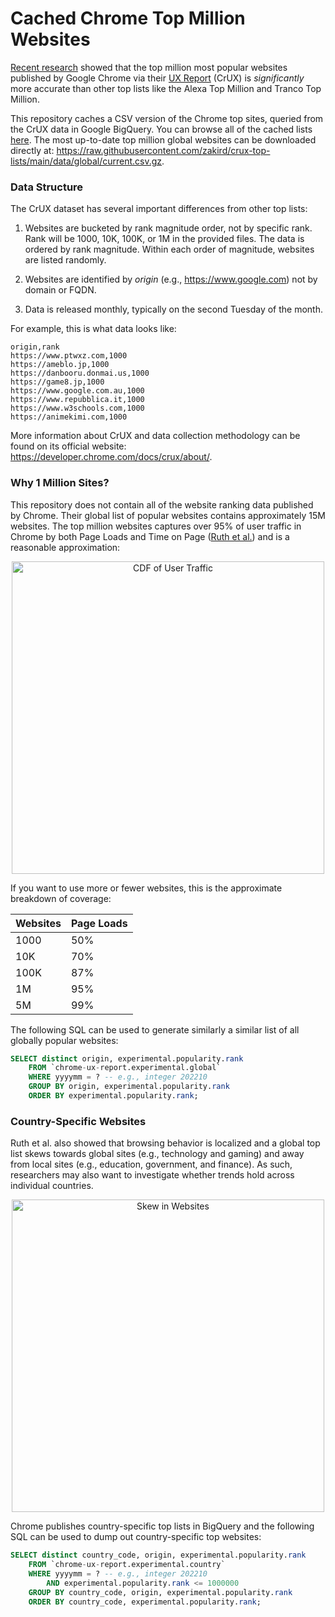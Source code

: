 # Cached Chrome Top Million Websites

[Recent research](https://zakird.com/papers/toplists.pdf) showed that the top
million most popular websites published by Google Chrome via their [UX
Report](https://developer.chrome.com/docs/crux/) (CrUX) is _significantly_ more
accurate than other top lists like the Alexa Top Million and Tranco Top
Million.

This repository caches a CSV version of the Chrome top sites, queried from the
CrUX data in Google BigQuery. You can browse all of the cached lists
[here](https://github.com/zakird/crux-top-lists/tree/main/data/global). The
most up-to-date top million global websites can be downloaded directly at:
https://raw.githubusercontent.com/zakird/crux-top-lists/main/data/global/current.csv.gz.

### Data Structure

The CrUX dataset has several important differences from other top lists:

1. Websites are bucketed by rank magnitude order, not by specific rank.
   Rank will be 1000, 10K, 100K, or 1M in the provided files. The data is
   ordered by rank magnitude. Within each order of magnitude, websites are
   listed randomly.

2. Websites are identified by _origin_ (e.g., https://www.google.com) not
   by domain or FQDN.

3. Data is released monthly, typically on the second Tuesday of the month.

For example, this is what data looks like:

```
origin,rank
https://www.ptwxz.com,1000
https://ameblo.jp,1000
https://danbooru.donmai.us,1000
https://game8.jp,1000
https://www.google.com.au,1000
https://www.repubblica.it,1000
https://www.w3schools.com,1000
https://animekimi.com,1000
```

More information about CrUX and data collection methodology can be found on its
official website: https://developer.chrome.com/docs/crux/about/.


### Why 1 Million Sites?

This repository does not contain all of the website ranking data published by
Chrome. Their global list of popular websites contains approximately 15M
websites. The top million websites captures over 95% of user traffic in Chrome
by both Page Loads and Time on Page ([Ruth et
al.](https://zakird.com/papers/browsing.pdf)) and is a reasonable
approximation:

<p align="center">
<img width="500" alt="CDF of User Traffic" src="https://user-images.githubusercontent.com/201296/210084850-a31e3d5d-7108-48aa-8271-c05a7ee10a23.png">
</p>

If you want to use more or fewer websites, this is the approximate breakdown of coverage:

| Websites    | Page Loads  |
| ----------- | ----------- |
| 1000        | 50%         |
| 10K         | 70%         |
| 100K        | 87%         |
| 1M          | 95%         |
| 5M          | 99%         |

The following SQL can be used to generate similarly a similar list of all
globally popular websites:

```sql
SELECT distinct origin, experimental.popularity.rank
    FROM `chrome-ux-report.experimental.global`
    WHERE yyyymm = ? -- e.g., integer 202210
    GROUP BY origin, experimental.popularity.rank
    ORDER BY experimental.popularity.rank;
```

### Country-Specific Websites

Ruth et al. also showed that browsing behavior is localized and a global top
list skews towards global sites (e.g., technology and gaming) and away from
local sites (e.g., education, government, and finance). As such, researchers
may also want to investigate whether trends hold across individual countries.

<p align="center">
<img width="500" alt="Skew in Websites" src="https://user-images.githubusercontent.com/201296/210107148-3d0f8a03-dbf5-43fc-8ae8-072dbb97fb15.png">
</p>

Chrome publishes country-specific top lists in BigQuery and the following SQL
can be used to dump out country-specific top websites:

```sql
SELECT distinct country_code, origin, experimental.popularity.rank
    FROM `chrome-ux-report.experimental.country`
    WHERE yyyymm = ? -- e.g., integer 202210
		AND experimental.popularity.rank <= 1000000
    GROUP BY country_code, origin, experimental.popularity.rank
    ORDER BY country_code, experimental.popularity.rank;
```
